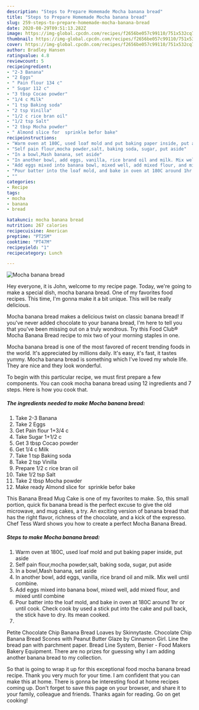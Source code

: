 ```yaml
---
description: "Steps to Prepare Homemade Mocha banana bread"
title: "Steps to Prepare Homemade Mocha banana bread"
slug: 259-steps-to-prepare-homemade-mocha-banana-bread
date: 2020-08-29T09:51:13.282Z
image: https://img-global.cpcdn.com/recipes/f2656be057c99110/751x532cq70/mocha-banana-bread-recipe-main-photo.jpg
thumbnail: https://img-global.cpcdn.com/recipes/f2656be057c99110/751x532cq70/mocha-banana-bread-recipe-main-photo.jpg
cover: https://img-global.cpcdn.com/recipes/f2656be057c99110/751x532cq70/mocha-banana-bread-recipe-main-photo.jpg
author: Bradley Hansen
ratingvalue: 4.8
reviewcount: 5
recipeingredient:
- "2-3 Banana"
- "2 Eggs"
- " Pain flour 134 c"
- " Sugar 112 c"
- "3 tbsp Cocao powder"
- "1/4 c Milk"
- "1 tsp Baking soda"
- "2 tsp Vinilla"
- "1/2 c rice bran oil"
- "1/2 tsp Salt"
- "2 tbsp Mocha powder"
- " Almond slice for  sprinkle befor bake"
recipeinstructions:
- "Warm oven at 180C, used loaf mold and put baking paper inside, put aside"
- "Self pain flour,mocha powder,salt, baking soda, sugar, put aside"
- "In a bowl,Mash banana, set aside"
- "In another bowl, add eggs, vanilla, rice brand oil and milk. Mix well until combine."
- "Add eggs mixed into banana bowl, mixed well, add mixed flour, and mixed until combine"
- "Pour batter into the loaf mold, and bake in oven at 180C around 1hr or until cook. Check cook by used a stick put into the cake and pull back, the stick have to dry. Its mean cooked."
- ""
categories:
- Recipe
tags:
- mocha
- banana
- bread

katakunci: mocha banana bread 
nutrition: 267 calories
recipecuisine: American
preptime: "PT25M"
cooktime: "PT47M"
recipeyield: "1"
recipecategory: Lunch

---
```



![Mocha banana bread](https://img-global.cpcdn.com/recipes/f2656be057c99110/751x532cq70/mocha-banana-bread-recipe-main-photo.jpg)

Hey everyone, it is John, welcome to my recipe page. Today, we're going to make a special dish, mocha banana bread. One of my favorites food recipes. This time, I'm gonna make it a bit unique. This will be really delicious.

Mocha banana bread makes a delicious twist on classic banana bread! If you&#39;ve never added chocolate to your banana bread, I&#39;m here to tell you that you&#39;ve been missing out on a truly wondrous. Try this Food Club® Mocha Banana Bread recipe to mix two of your morning staples in one.

Mocha banana bread is one of the most favored of recent trending foods in the world. It's appreciated by millions daily. It's easy, it's fast, it tastes yummy. Mocha banana bread is something which I've loved my whole life. They are nice and they look wonderful.


To begin with this particular recipe, we must first prepare a few components. You can cook mocha banana bread using 12 ingredients and 7 steps. Here is how you cook that.

<!--inarticleads1-->

##### The ingredients needed to make Mocha banana bread:

1. Take 2-3 Banana
1. Take 2 Eggs
1. Get  Pain flour 1+3/4 c
1. Take  Sugar 1+1/2 c
1. Get 3 tbsp Cocao powder
1. Get 1/4 c Milk
1. Take 1 tsp Baking soda
1. Take 2 tsp Vinilla
1. Prepare 1/2 c rice bran oil
1. Take 1/2 tsp Salt
1. Take 2 tbsp Mocha powder
1. Make ready  Almond slice for  sprinkle befor bake


This Banana Bread Mug Cake is one of my favorites to make. So, this small portion, quick fix banana bread is the perfect excuse to give the old microwave, and mug cakes, a try. An exciting version of banana bread that has the right flavor, richness of the chocolate, and a kick of the expresso. Chef Tess Ward shows you how to create a perfect Mocha Banana Bread. 

<!--inarticleads2-->

##### Steps to make Mocha banana bread:

1. Warm oven at 180C, used loaf mold and put baking paper inside, put aside
1. Self pain flour,mocha powder,salt, baking soda, sugar, put aside
1. In a bowl,Mash banana, set aside
1. In another bowl, add eggs, vanilla, rice brand oil and milk. Mix well until combine.
1. Add eggs mixed into banana bowl, mixed well, add mixed flour, and mixed until combine
1. Pour batter into the loaf mold, and bake in oven at 180C around 1hr or until cook. Check cook by used a stick put into the cake and pull back, the stick have to dry. Its mean cooked.
1. 


Petite Chocolate Chip Banana Bread Loaves by Skinnytaste. Chocolate Chip Banana Bread Scones with Peanut Butter Glaze by Cinnamon Girl. Line the bread pan with parchment paper. Bread Line System, Benier - Food Makers Bakery Equipment. There are no prizes for guessing why I am adding another banana bread to my collection. 

So that is going to wrap it up for this exceptional food mocha banana bread recipe. Thank you very much for your time. I am confident that you can make this at home. There is gonna be interesting food at home recipes coming up. Don't forget to save this page on your browser, and share it to your family, colleague and friends. Thanks again for reading. Go on get cooking!
